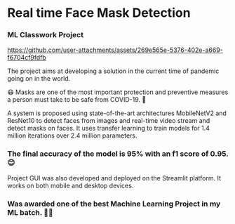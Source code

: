 # Real time Face Mask Detection
### ML Classwork Project

https://github.com/user-attachments/assets/269e565e-5376-402e-a669-f6704cf9fdfb

The project aims at developing a solution in the current time of pandemic going on in the world.

😷 Masks are one of the most important protection and preventive measures a person must take to be safe from COVID-19. 🤧

A system is proposed using state-of-the-art architectures MobileNetV2 and ResNet10 to detect faces from images and real-time video stream and detect masks on faces. It uses transfer learning to train models for 1.4 million iterations over 2.4 million parameters.

### The final **accuracy of the model is 95% with an f1 score of 0.95**. 😊

Project GUI was also developed and deployed on the Streamlit platform. It works on both mobile and desktop devices.

### **Was awarded one of the best Machine Learning Project in my ML batch.** 🎉🥳


